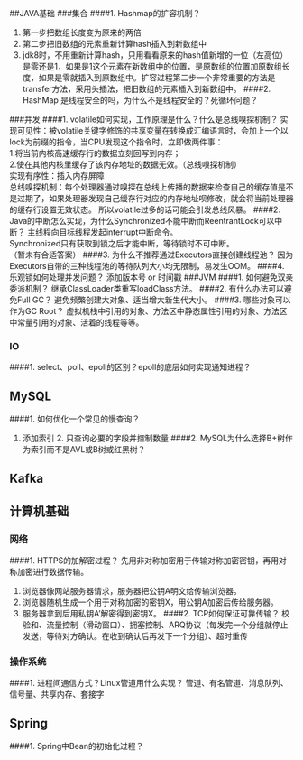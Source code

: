 ##JAVA基础
###集合
####1. Hashmap的扩容机制？
1. 第一步把数组长度变为原来的两倍  
2. 第二步把旧数组的元素重新计算hash插入到新数组中  
3. jdk8时，不用重新计算hash，只用看看原来的hash值新增的一位（左高位）是零还是1，如果是1这个元素在新数组中的位置，是原数组的位置加原数组长度，如果是零就插入到原数组中。扩容过程第二步一个非常重要的方法是transfer方法，采用头插法，把旧数组的元素插入到新数组中。
####2. HashMap 是线程安全的吗，为什么不是线程安全的？死循环问题？

###并发
####1. volatile如何实现，工作原理是什么？什么是总线嗅探机制？
实现可见性：被volatile关键字修饰的共享变量在转换成汇编语言时，会加上一个以lock为前缀的指令，当CPU发现这个指令时，立即做两件事：  
  1.将当前内核高速缓存行的数据立刻回写到内存；  
  2.使在其他内核里缓存了该内存地址的数据无效。（总线嗅探机制）  
实现有序性：插入内存屏障  
总线嗅探机制：每个处理器通过嗅探在总线上传播的数据来检查自己的缓存值是不是过期了，如果处理器发现自己缓存行对应的内存地址呗修改，就会将当前处理器的缓存行设置无效状态。
所以volatile过多的话可能会引发总线风暴。
####2. Java的中断怎么实现，为什么Synchronized不能中断而ReentrantLock可以中断？
主线程向目标线程发起interrupt中断命令。  
Synchronized只有获取到锁之后才能中断，等待锁时不可中断。  
（暂未有合适答案）
####3. 为什么不推荐通过Executors直接创建线程池？
因为Executors自带的三种线程池的等待队列大小均无限制，易发生OOM。
####4. 乐观锁如何处理并发问题？
添加版本号 or 时间戳
###JVM
####1. 如何避免双亲委派机制？
继承ClassLoader类重写loadClass方法。
####2. 有什么办法可以避免Full GC？
避免频繁创建大对象、适当增大新生代大小。
####3. 哪些对象可以作为GC Root？
虚拟机栈中引用的对象、方法区中静态属性引用的对象、方法区中常量引用的对象、活着的线程等等。

### IO
####1. select、poll、epoll的区别？epoll的底层如何实现通知进程？

## MySQL
####1. 如何优化一个常见的慢查询？
1. 添加索引 2. 只查询必要的字段并控制数量
####2. MySQL为什么选择B+树作为索引而不是AVL或B树或红黑树？
## Kafka

## 计算机基础
### 网络
####1. HTTPS的加解密过程？
先用非对称加密用于传输对称加密密钥，再用对称加密进行数据传输。  
1. 浏览器像网站服务器请求，服务器把公钥A明文给传输浏览器。  
2. 浏览器随机生成一个用于对称加密的密钥X，用公钥A加密后传给服务器。  
3. 服务器拿到后用私钥A’解密得到密钥X。
####2. TCP如何保证可靠传输？
校验和、流量控制（滑动窗口）、拥塞控制、ARQ协议（每发完一个分组就停止发送，等待对方确认。在收到确认后再发下一个分组）、超时重传
### 操作系统
####1. 进程间通信方式？Linux管道用什么实现？
管道、有名管道、消息队列、信号量、共享内存、套接字
## Spring
####1. Spring中Bean的初始化过程？